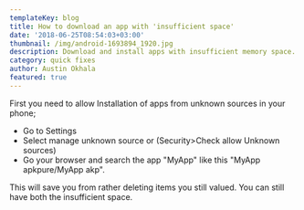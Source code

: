 ```yaml
---
templateKey: blog
title: How to download an app with 'insufficient space'
date: '2018-06-25T08:54:03+03:00'
thumbnail: /img/android-1693894_1920.jpg
description: Download and install apps with insufficient memory space.
category: quick fixes
author: Austin Okhala
featured: true
---
```

First you need to allow Installation of apps from unknown sources in your phone;

* Go to Settings
* Select manage unknown source or (Security>Check allow Unknown sources)
* Go your browser and search the app "MyApp" like this "MyApp apkpure/MyApp akp".

This will save you from rather deleting items you still valued. You can still have both the insufficient space.
